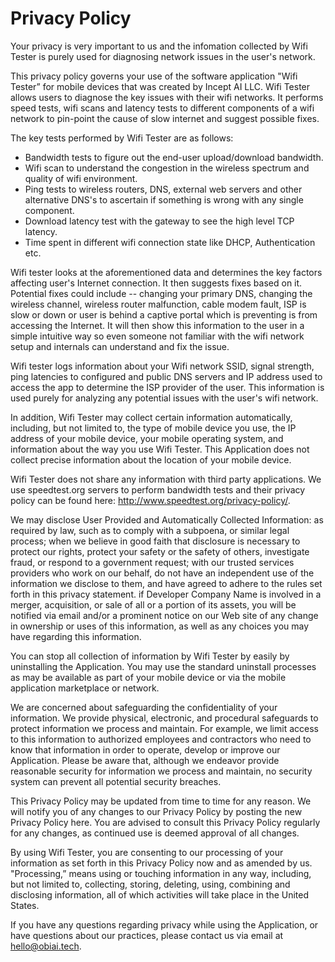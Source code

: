 # Privacy Policy

Your privacy is very important to us and the infomation collected by Wifi Tester
is purely used for diagnosing network issues in the user's network.

This privacy policy governs your use of the software application "Wifi
Tester” for mobile devices that was created by Incept AI LLC. Wifi Tester
allows users to diagnose the key issues with their wifi networks. It performs
speed tests, wifi scans and latency tests to different components of a wifi
network to pin-point the cause of slow internet and suggest possible fixes.

The key tests performed by Wifi Tester are as follows: 


* Bandwidth tests to figure out the end-user upload/download bandwidth.  
* Wifi scan to understand the congestion in the wireless spectrum and quality of wifi environment.  
* Ping tests to wireless routers, DNS, external web servers and other alternative DNS's
to ascertain if something is wrong with any single component.  
* Download latency test with the gateway to see the high level TCP latency.  
* Time spent in different wifi connection state like DHCP, Authentication etc.

Wifi tester looks at the aforementioned data and determines the key factors
affecting user's Internet connection. It then suggests fixes based on it.
Potential fixes could include -- changing your primary DNS, changing the
wireless channel, wireless router malfunction, cable modem fault, ISP is slow or
down or user is behind a captive portal which is preventing is from accessing
the Internet. It will then show this information to the user in a simple
intuitive way so even someone not familiar with the wifi network setup and
internals can understand and fix the issue.      

Wifi tester logs information about your Wifi network SSID, signal strength, ping
latencies to configured and public DNS servers and IP address used to access the
app to determine the ISP provider of the user. This information is used purely
for analyzing any potential issues with the user's wifi network. 

In addition, Wifi Tester may collect certain information automatically,
including, but not limited to, the type of mobile device you use, the IP address
of your mobile device, your mobile operating system, and information about the
way you use Wifi Tester. This Application does not collect precise information
about the location of your mobile device. 

Wifi Tester does not share any information with third party applications. We use
speedtest.org servers to perform bandwidth tests and their privacy policy can be
found here: http://www.speedtest.org/privacy-policy/. 


We may disclose User Provided and Automatically Collected Information: as
required by law, such as to comply with a subpoena, or similar legal process;
when we believe in good faith that disclosure is necessary to protect our
rights, protect your safety or the safety of others, investigate fraud, or
respond to a government request; with our trusted services providers who work on
our behalf, do not have an independent use of the information we disclose to
them, and have agreed to adhere to the rules set forth in this privacy
statement.  if Developer Company Name is involved in a merger, acquisition, or
sale of all or a portion of its assets, you will be notified via email and/or a
prominent notice on our Web site of any change in ownership or uses of this
information, as well as any choices you may have regarding this information.

You can stop all collection of information by Wifi
Tester by easily by uninstalling the Application. You may use the standard
uninstall processes as may be available as part of your mobile device or via the
mobile application marketplace or network.

We are concerned about safeguarding the confidentiality of your
information. We provide physical, electronic, and procedural safeguards to
protect information we process and maintain. For example, we limit access to
this information to authorized employees and contractors who need to know that
information in order to operate, develop or improve our Application. Please be
aware that, although we endeavor provide reasonable security for information we
process and maintain, no security system can prevent all potential security
breaches.

This Privacy Policy may be updated from time to time for any reason. We
will notify you of any changes to our Privacy Policy by posting the new Privacy
Policy here. You are advised to consult this Privacy Policy regularly for any
changes, as continued use is deemed approval of all changes.

By using Wifi Tester, you are consenting to our processing of your information
as set forth in this Privacy Policy now and as amended by us. "Processing,”
means using or touching information in any way, including, but not limited to,
collecting, storing, deleting, using, combining and disclosing information, all
of which activities will take place in the United States. 

If you have any questions regarding privacy while using the Application, or have
questions about our practices, please contact us via email at hello@obiai.tech.
